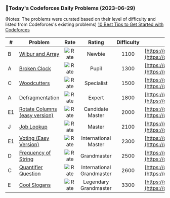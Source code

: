 ### 🌟Today's Codeforces Daily Problems (2023-06-29)
(Notes: The problems were curated based on their level of difficulty and listed from Codeforces's existing problems)
[10 Best Tips to Get Started with Codeforces](https://github.com/ika9810/Codeforces-Daily-Problems/blob/main/10%20Best%20Tips%20to%20Get%20Started%20with%20Codeforces.md)

| # | Problem | Rate| Rating | Difficulty | Contest |
|---| ----- | :--------: | :----------: | :----------: | ---------- |
|B|[Wilbur and Array](https://codeforces.com/contest/596/problem/B)|![Rate](https://img.shields.io/badge/Newbie-1100-lightgrey)|Newbie|1100|[https://codeforces.com/contest/596](https://codeforces.com/contest/596)|
|A|[Broken Clock](https://codeforces.com/contest/722/problem/A)|![Rate](https://img.shields.io/badge/Pupil-1300-brightgreen)|Pupil|1300|[https://codeforces.com/contest/722](https://codeforces.com/contest/722)|
|C|[Woodcutters](https://codeforces.com/contest/545/problem/C)|![Rate](https://img.shields.io/badge/Specialist-1500-9cf)|Specialist|1500|[https://codeforces.com/contest/545](https://codeforces.com/contest/545)|
|A|[Defragmentation](https://codeforces.com/contest/180/problem/A)|![Rate](https://img.shields.io/badge/Expert-1800-blue)|Expert|1800|[https://codeforces.com/contest/180](https://codeforces.com/contest/180)|
|E1|[Rotate Columns (easy version)](https://codeforces.com/contest/1209/problem/E1)|![Rate](https://img.shields.io/badge/Candidate%20Master-2000-blueviolet)|Candidate Master|2000|[https://codeforces.com/contest/1209](https://codeforces.com/contest/1209)|
|J|[Job Lookup](https://codeforces.com/contest/1666/problem/J)|![Rate](https://img.shields.io/badge/Master-2100-orange)|Master|2100|[https://codeforces.com/contest/1666](https://codeforces.com/contest/1666)|
|E1|[Voting (Easy Version)](https://codeforces.com/contest/1251/problem/E1)|![Rate](https://img.shields.io/badge/International%20Master-2300-orange)|International Master|2300|[https://codeforces.com/contest/1251](https://codeforces.com/contest/1251)|
|D|[Frequency of String](https://codeforces.com/contest/963/problem/D)|![Rate](https://img.shields.io/badge/Grandmaster-2500-red)|Grandmaster|2500|[https://codeforces.com/contest/963](https://codeforces.com/contest/963)|
|C|[Quantifier Question](https://codeforces.com/contest/1344/problem/C)|![Rate](https://img.shields.io/badge/International%20Grandmaster-2600-red)|International Grandmaster|2600|[https://codeforces.com/contest/1344](https://codeforces.com/contest/1344)|
|E|[Cool Slogans](https://codeforces.com/contest/700/problem/E)|![Rate](https://img.shields.io/badge/Legendary%20Grandmaster-3300-red)|Legendary Grandmaster|3300|[https://codeforces.com/contest/700](https://codeforces.com/contest/700)|
